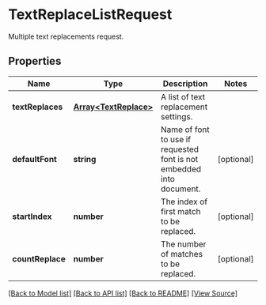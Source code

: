 ﻿# TextReplaceListRequest
Multiple text replacements request.

## Properties
Name | Type | Description | Notes
------------ | ------------- | ------------- | -------------
**textReplaces** | [**Array&lt;TextReplace&gt;**](TextReplace.md) | A list of text replacement settings. | 
**defaultFont** | **string** | Name of font to use if requested font is not embedded into document. | [optional]
**startIndex** | **number** | The index of first match to be replaced. | [optional]
**countReplace** | **number** | The number of matches to be replaced. | [optional]

[[Back to Model list]](../README.md#documentation-for-models) [[Back to API list]](../README.md#documentation-for-api-endpoints) [[Back to README]](../README.md) [[View Source]](../src/models/textReplaceListRequest.ts)


